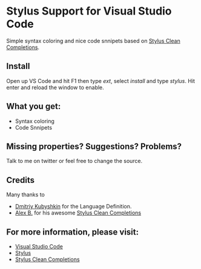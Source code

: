 # Stylus Support for Visual Studio Code

Simple syntax coloring and nice code snnipets based on [Stylus Clean Completions](https://github.com/lnikell/stylus-clean-completions).

## Install

Open up VS Code and hit F1 then type *ext*, select *install* and type *stylus*. Hit enter and reload the window to enable.

## What you get:
* Syntax coloring
* Code Snnipets

## Missing properties? Suggestions? Problems?

Talk to me on twitter or feel free to change the source.

## Credits
Many thanks to
* [Dmitriy Kubyshkin](dmitriy@kubyshkin.ru) for the Language Definition.
* [Alex B.](https://github.com/lnikell) for his awesome [Stylus Clean Completions](https://github.com/lnikell/stylus-clean-completions)

## For more information, please visit:
* [Visual Studio Code](http://code.visualstudio.com/)
* [Stylus](https://learnboost.github.io/stylus/)
* [Stylus Clean Completions](https://github.com/lnikell/stylus-clean-completions)
